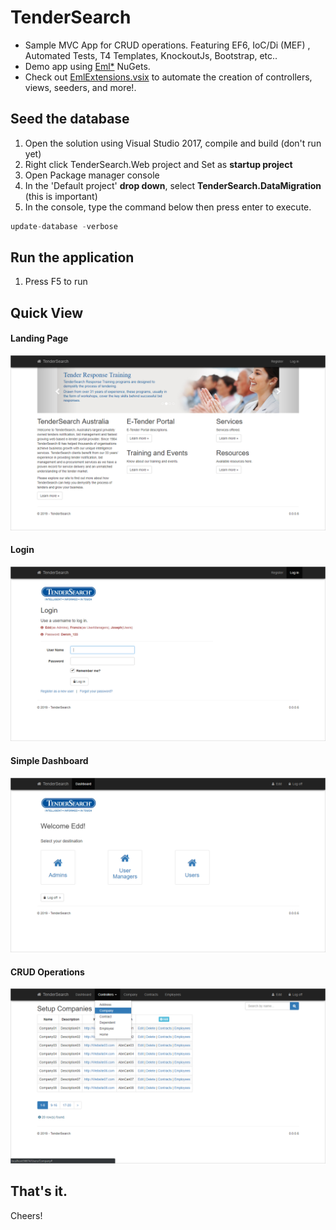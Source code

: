 # TenderSearch
* Sample MVC App for CRUD operations. Featuring EF6, IoC/Di (MEF) , Automated Tests, T4 Templates, KnockoutJs, Bootstrap, etc..
* Demo app using [Eml*](https://www.nuget.org/packages?q=EddLonzanida) NuGets.
* Check out [EmlExtensions.vsix](https://marketplace.visualstudio.com/items?itemName=eDuDeTification.EmlExtensions) to automate the creation of controllers, views, seeders, and more!.

## Seed the database
1. Open the solution using Visual Studio 2017, compile and build (don't run yet)
2. Right click TenderSearch.Web project and Set as **startup project**
3. Open Package manager console
4. In the 'Default project' **drop down**, select **TenderSearch.DataMigration** (this is important)
5. In the console, type the command below then press enter to execute. 
```javascript
update-database -verbose
```
## Run the application
1. Press F5 to run

## Quick View
#### Landing Page
![](https://github.com/EddLonzanida/TenderSearch-Mvc/blob/master/Docs/Art/LandingPage.png)

#### Login
![](https://github.com/EddLonzanida/TenderSearch-Mvc/blob/master/Docs/Art/Login.png)

#### Simple Dashboard
![](https://github.com/EddLonzanida/TenderSearch-Mvc/blob/master/Docs/Art/Dashboard.png)

#### CRUD Operations
![](https://github.com/EddLonzanida/TenderSearch-Mvc/blob/master/Docs/Art/CrudPage.png)

## That's it.
Cheers!